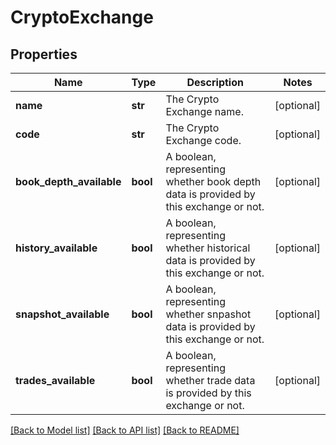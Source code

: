 # CryptoExchange

## Properties
Name | Type | Description | Notes
------------ | ------------- | ------------- | -------------
**name** | **str** | The Crypto Exchange name. | [optional] 
**code** | **str** | The Crypto Exchange code. | [optional] 
**book_depth_available** | **bool** | A boolean, representing whether book depth data is provided by this exchange or not. | [optional] 
**history_available** | **bool** | A boolean, representing whether historical data is provided by this exchange or not. | [optional] 
**snapshot_available** | **bool** | A boolean, representing whether snpashot data is provided by this exchange or not. | [optional] 
**trades_available** | **bool** | A boolean, representing whether trade data is provided by this exchange or not. | [optional] 

[[Back to Model list]](../README.md#documentation-for-models) [[Back to API list]](../README.md#documentation-for-api-endpoints) [[Back to README]](../README.md)


